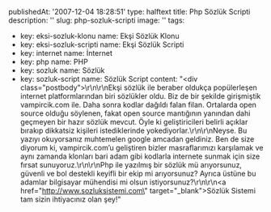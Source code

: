 publishedAt: '2007-12-04 18:28:51'
type: halftext
title: Php Sözlük Scripti
description: ''
slug: php-sozluk-scripti
image: ''
tags:
  - key: eksi-sozluk-klonu
    name: Ekşi Sözlük Klonu
  - key: eksi-sozluk-scripti
    name: Ekşi Sözlük Scripti
  - key: internet
    name: İnternet
  - key: php
    name: PHP
  - key: sozluk
    name: Sözlük
  - key: sozluk-script
    name: Sözlük Script
content: "<div class=\"postbody\">\r\n\r\nEkşi sözlük ile beraber oldukça popülerleşen internet platformlarından biri sözlükler oldu. Biz de bir şekilde girişmiştik vampircik.com ile. Daha sonra kodlar dağıldı falan filan. Ortalarda open source olduğu söylenen, fakat open source mantığının yanından dahi geçmeyen bir hazır sözlük mevcut. Öyle ki geliştiricileri belirli açıklar bırakıp dikkatsiz kişileri istediklerinde yokediyorlar.\r\n\r\nNeyse. Bu yazıyı okuyorsanız muhtemelen google amcadan geldiniz. Ben de size diyorum ki, vampircik.com’u geliştiren bizler masraflarımızı karşılamak ve aynı zamanda klonları bari adam gibi kodlarla internete sunmak için size fırsat sunuyoruz.\r\n\r\nPhp ile yazılmış bir sözlük mü arıyorsunuz, güvenli ve bol destekli keyifli bir ekip mi arıyorsunuz? Ayrıca üstüne bu adamlar bilgisayar mühendisi mi olsun istiyorsunuz?\r\n\r\n<a href=\"http://www.sozluksistemi.com\" target=\"_blank\">Sözlük Sistemi</a> tam sizin ihtiyacınız olan şey!</div>"
